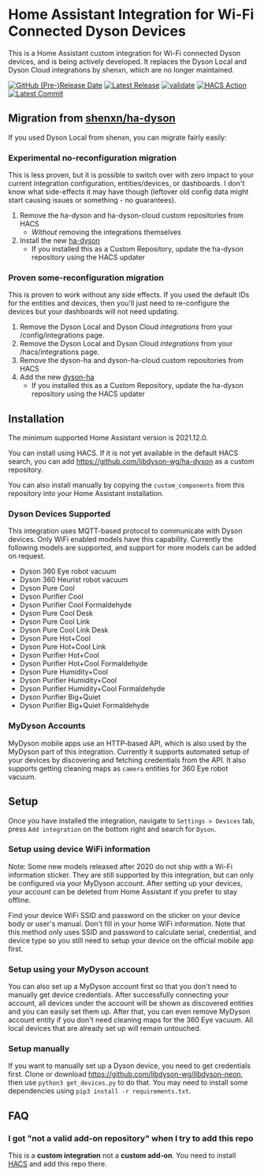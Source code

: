 # Home Assistant Integration for Wi-Fi Connected Dyson Devices

This is a Home Assistant custom integration for Wi-Fi connected Dyson devices, and is being actively developed. It replaces the Dyson Local and Dyson Cloud integrations by shenxn, which are no longer maintained.

[![GitHub (Pre-)Release Date](https://img.shields.io/github/release-date-pre/libdyson-wg/ha-dyson)](https://github.com/libdyson-wg/ha-dyson/releases/)
[![Latest Release](https://badgen.net/github/release/libdyson-wg/ha-dyson)](https://github.com/libdyson-wg/ha-dyson/releases/)
[![validate](https://badgen.net/github/checks/libdyson-wg/ha-dyson/main/validate)](https://github.com/libdyson-wg/ha-dyson/actions/workflows/hassfest.yaml)
[![HACS Action](https://badgen.net/github/checks/libdyson-wg/ha-dyson/main/HACS%20Action)](https://github.com/libdyson-wg/ha-dyson/actions/workflows/hacs.yaml)
[![Latest Commit](https://badgen.net/github/last-commit/libdyson-wg/ha-dyson/main)](https://github.com/libdyson-wg/ha-dyson/commit/HEAD)

## Migration from [shenxn/ha-dyson](https://github.com/shenxn/ha-dyson)

If you used Dyson Local from shenxn, you can migrate fairly easily:

### Experimental no-reconfiguration migration

 This is less proven, but it is possible to switch over with zero impact to your current integration configuration, entities/devices, or dashboards. I don't know what side-effects it may have though (leftover old config data might start causing issues or something - no guarantees).

1. Remove the ha-dyson and ha-dyson-cloud custom repositories from HACS
    - _Without_ removing the integrations themselves
3. Install the new [ha-dyson](https://github.com/libdyson-wg/ha-dyson)
    - If you installed this as a Custom Repository, update the ha-dyson repository using the HACS updater

### Proven some-reconfiguration migration

This is proven to work without any side effects. If you used the default IDs for the entities and devices, then you'll just need to re-configure the devices but your dashboards will not need updating.

1. Remove the Dyson Local and Dyson Cloud _integrations_ from your /config/integrations page.
1. Remove the Dyson Local and Dyson Cloud _integrations_ from your /hacs/integrations page.
2. Remove the dyson-ha and dyson-ha-cloud custom repositories from HACS
3. Add the new [dyson-ha](https://github.com/libdyson-wg/ha-dyson)
    - If you installed this as a Custom Repository, update the ha-dyson repository using the HACS updater

## Installation

The minimum supported Home Assistant version is 2021.12.0.

You can install using HACS. If it is not yet available in the default HACS search, you can add https://github.com/libdyson-wg/ha-dyson as a custom repository. 

You can also install manually by copying the `custom_components` from this repository into your Home Assistant installation.

### Dyson Devices Supported

This integration uses MQTT-based protocol to communicate with Dyson devices. Only WiFi enabled models have this capability. Currently the following models are supported, and support for more models can be added on request.

- Dyson 360 Eye robot vacuum
- Dyson 360 Heurist robot vacuum
- Dyson Pure Cool
- Dyson Purifier Cool
- Dyson Purifier Cool Formaldehyde
- Dyson Pure Cool Desk
- Dyson Pure Cool Link
- Dyson Pure Cool Link Desk
- Dyson Pure Hot+Cool
- Dyson Pure Hot+Cool Link
- Dyson Purifier Hot+Cool
- Dyson Purifier Hot+Cool Formaldehyde
- Dyson Pure Humidity+Cool
- Dyson Purifier Humidity+Cool
- Dyson Purifier Humidity+Cool Formaldehyde
- Dyson Purifier Big+Quiet
- Dyson Purifier Big+Quiet Formaldehyde

### MyDyson Accounts

MyDyson mobile apps use an HTTP-based API, which is also used by the MyDyson part of this integration. Currently it supports automated setup of your devices by discovering and fetching credentials from the API. It also supports getting cleaning maps as `camera` entities for 360 Eye robot vacuum.

## Setup

Once you have installed the integration, navigate to `Settings > Devices` tab, press `Add integration` on the bottom right and search for `Dyson`.

### Setup using device WiFi information

Note: Some new models released after 2020 do not ship with a Wi-Fi information sticker. They are still supported by this integration, but can only be configured via your MyDyson account. After setting up your devices, your account can be deleted from Home Assistant if you prefer to stay offline.

Find your device WiFi SSID and password on the sticker on your device body or user's manual. Don't fill in your home WiFi information. Note that this method only uses SSID and password to calculate serial, credential, and device type so you still need to setup your device on the official mobile app first.

### Setup using your MyDyson account

You can also set up a MyDyson account first so that you don't need to manually get device credentials. After successfully connecting your account, all devices under the account will be shown as discovered entities and you can easily set them up. After that, you can even remove MyDyson account entity if you don't need cleaning maps for the 360 Eye vacuum. All local devices that are already set up will remain untouched.

### Setup manually

If you want to manually set up a Dyson device, you need to get credentials first. Clone or download https://github.com/libdyson-wg/libdyson-neon, then use `python3 get_devices.py` to do that. You may need to install some dependencies using `pip3 install -r requirements.txt`.

## FAQ

### I got "not a valid add-on repository" when I try to add this repo

This is a **custom integration** not a **custom add-on**. You need to install [HACS](https://hacs.xyz/) and add this repo there.
